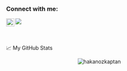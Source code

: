### Connect with me:

[<img align="left" alt="Hakan Ozkaptan | LinkedIn" width="22px" src="https://raw.githubusercontent.com/peterthehan/peterthehan/master/assets/linkedin.svg" />][linkedin]

![](https://komarev.com/ghpvc/?username=hakanozkaptan&color=green)


<br />

###

📈 My GitHub Stats

<p align="center"> <img src="https://github-readme-stats.vercel.app/api?username=hakanozkaptan&show_icons=true&theme=gotham" alt="hakanozkaptan" />

[linkedin]: https://www.linkedin.com/in/hakanozkaptan/
